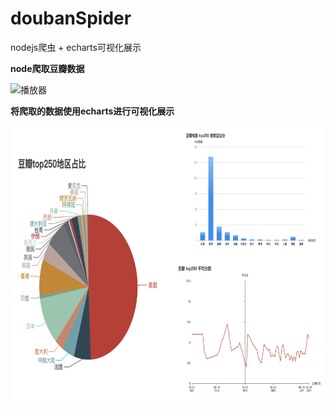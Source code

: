 # doubanSpider
nodejs爬虫 + echarts可视化展示





**node爬取豆瓣数据**

![](https://github.com/fffffabulous/doubanSpider/blob/master/douban.GIF "播放器")




**将爬取的数据使用echarts进行可视化展示**

 <img src="https://github.com/fffffabulous/doubanSpider/blob/master/douban.png" width = "800" height = "450" alt="播放器" align=center />
